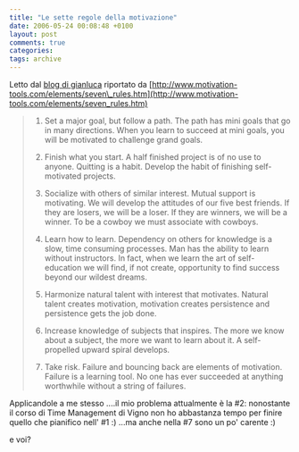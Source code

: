 ```yaml
---
title: "Le sette regole della motivazione"
date: 2006-05-24 00:08:48 +0100
layout: post
comments: true
categories: 
tags: archive
---
```


Letto dal [blog di gianluca](http://aiellogianluca.wordpress.com/2006/05/23/sette-regole-per-motivarsi/) riportato da [http://www.motivation-tools.com/elements/seven\_rules.htm](http://www.motivation-tools.com/elements/seven_rules.htm)

> 1. Set a major goal, but follow a path. The path has mini goals that go in many directions. When you learn to succeed at mini goals, you will be motivated to challenge grand goals.
>
> 2. Finish what you start. A half finished project is of no use to anyone. Quitting is a habit. Develop the habit of finishing self-motivated projects.
>
> 3. Socialize with others of similar interest. Mutual support is motivating. We will develop the attitudes of our five best friends. If they are losers, we will be a loser. If they are winners, we will be a winner. To be a cowboy we must associate with cowboys.
>
> 4. Learn how to learn. Dependency on others for knowledge is a slow, time consuming processes. Man has the ability to learn without instructors. In fact, when we learn the art of self-education we will find, if not create, opportunity to find success beyond our wildest dreams.
>
> 5. Harmonize natural talent with interest that motivates. Natural talent creates motivation, motivation creates persistence and persistence gets the job done.
>
> 6. Increase knowledge of subjects that inspires. The more we know about a subject, the more we want to learn about it. A self-propelled upward spiral develops.
>
> 7. Take risk. Failure and bouncing back are elements of motivation. Failure is a learning tool. No one has ever succeeded at anything worthwhile without a string of failures.

Applicandole a me stesso ....il mio problema attualmente è la #2: nonostante il corso di Time Management di Vigno non ho abbastanza tempo per finire quello che pianifico nell' #1 :) ...ma anche nella #7 sono un po' carente :)

e voi?
